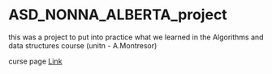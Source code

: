 # ASD_NONNA_ALBERTA_project

this was a project to put into practice what we learned in the Algorithms and data structures course (unitn - A.Montresor)

curse page [Link](https://cricca.disi.unitn.it/montresor/teaching/asd/)
